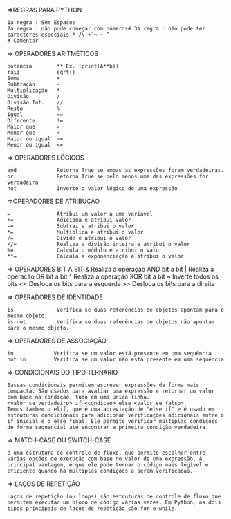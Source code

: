 =>REGRAS PARA PYTHON
    
    1a regra : Sem Espaços
    2a regra : não pode começar com números# 3a regra : não pode ter caracteres especiais *-/\|+¨¬ ~ ^ 
    # Comentar

=> OPERADORES ARITMÉTICOS

    potência        ** Ex. (print(A**b))
    raiz            sqrt()
    Soma            +
    Subtração       -
    Multiplicação   *
    Divisão         /
    Divisão Int.    //
    Resto           %
    Igual           ==
    Diferente       !=
    Maior que       >
    Menor que       <
    Maior ou igual  >=
    Menor ou igual  <=

=> OPERADORES LÓGICOS

    and             Retorna True se ambas as expressões forem verdadeiras.
    or              Retorna True se pelo menos uma das expressões for verdadeira
    not             Inverte o valor lógico de uma expressão

=>OPERADORES DE ATRIBUÇÃO

    =               Atribui um valor a uma variavel
    +=              Adiciona e atribui valor
    -=              Subtrai e atribui o valor
    *=              Multiplica e atribui o valor
    /=              Divide e atribui o valor
    //=             Realiza a divisão inteira e atribui o valor
    %=              Calcula o módulo e atribui o valor
    **=             Calcula a exponenciação e atribui o valor

=> OPERADORES BIT A BIT
    &               Realiza a operação AND bit a bit
    |               Realiza a operação OR bit a bit
    ^               Realiza a operação XOR bit a bit
    ~               Inverte todos os bits
    <<              Desloca os bits para a esquerda
    >>              Desloca os bits para a direita

=> OPERADORES DE IDENTIDADE

    is              Verifica se duas referências de objetos apontam para o mesmo objeto
    is not          Verifica se duas referências de objetos não apontam para o mesmo objeto.

=> OPERADORES DE ASSOCIAÇÃO

    in             Verifica se um valor está presente em uma sequência
    not in         Verifica se um valor não está presente em uma sequência 

=> CONDICIONAIS DO TIPO TERNARIO

    Eassas condicionais permitem escrever expressões de forma mais compacta. São usados para avaliar uma expressão e retornar um valor com base na condição, tudo em uma única linha.
    <valor_se_verdadeiro> if <condicao> else <valor_se_falso>
    Temos tambem o elif, que é uma abreviação de "else if" e é usado em estruturas condicionais para adicionar verificações adicionais entre o if inicial e o else final. Ele permite verificar múltiplas condições de forma sequencial até encontrar a primeira condição verdadeira.

=> MATCH-CASE OU SWITCH-CASE

    é uma estrutura de controle de fluxo, que permite escolher entre várias opções de execução com base no valor de uma expressão. A principal vantagem, é que ele pode tornar o código mais legível e eficiente quando há múltiplas condições a serem verificadas.

=> LAÇOS DE REPETIÇÃO

    Laços de repetição (ou loops) são estruturas de controle de fluxo que permitem executar um bloco de código várias vezes. Em Python, os dois tipos principais de laços de repetição são for e while.